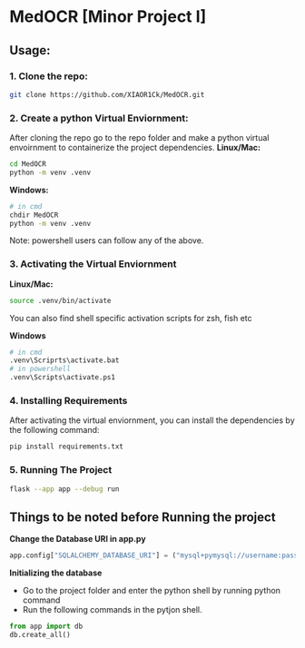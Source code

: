 # MedOCR [Minor Project I]

## Usage:

### 1. Clone the repo:

```sh
git clone https://github.com/XIAOR1Ck/MedOCR.git
```

### 2. Create a python Virtual Enviornment:

After cloning the repo go to the repo folder and make a python virtual envoirnment to containerize the project dependencies.
**Linux/Mac:**

```sh
cd MedOCR
python -m venv .venv
```

**Windows:**

```sh
# in cmd
chdir MedOCR
python -m venv .venv
```

Note: powershell users can follow any of the above.

### 3. Activating the Virtual Enviornment

**Linux/Mac:**

```sh
source .venv/bin/activate
```

You can also find shell specific activation scripts for zsh, fish etc

**Windows**

```sh
# in cmd
.venv\Scriprts\activate.bat
# in powershell
.venv\Scripts\activate.ps1
```

### 4. Installing Requirements

After activating the virtual enviornment, you can install the dependencies by the following command:

```sh
pip install requirements.txt
```

### 5. Running The Project

```sh
flask --app app --debug run
```

## Things to be noted before Running the project

**Change the Database URI in app.py**

```python
app.config["SQLALCHEMY_DATABASE_URI"] = ("mysql+pymysql://username:password@localhost:port/database-name")
```

**Initializing the database**

- Go to the project folder and enter the python shell by running python command
- Run the following commands in the pytjon shell.

```python
from app import db
db.create_all()
```
